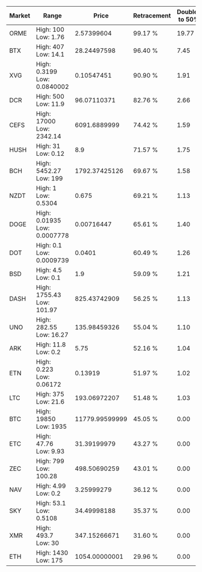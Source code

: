 | Market | Range | Price| Retracement | Doubles to 50% |
| --- | --- | --- | --- | --- |
| ORME | High: 100<br />Low: 1.76 | 2.57399604 | 99.17 % | 19.77 |
| BTX | High: 407<br />Low: 14.1 | 28.24497598 | 96.40 % | 7.45 |
| XVG | High: 0.3199<br />Low: 0.0840002 | 0.10547451 | 90.90 % | 1.91 |
| DCR | High: 500<br />Low: 11.9 | 96.07110371 | 82.76 % | 2.66 |
| CEFS | High: 17000<br />Low: 2342.14 | 6091.6889999 | 74.42 % | 1.59 |
| HUSH | High: 31<br />Low: 0.12 | 8.9 | 71.57 % | 1.75 |
| BCH | High: 5452.27<br />Low: 199 | 1792.37425126 | 69.67 % | 1.58 |
| NZDT | High: 1<br />Low: 0.5304 | 0.675 | 69.21 % | 1.13 |
| DOGE | High: 0.01935<br />Low: 0.0007778 | 0.00716447 | 65.61 % | 1.40 |
| DOT | High: 0.1<br />Low: 0.0009739 | 0.0401 | 60.49 % | 1.26 |
| BSD | High: 4.5<br />Low: 0.1 | 1.9 | 59.09 % | 1.21 |
| DASH | High: 1755.43<br />Low: 101.97 | 825.43742909 | 56.25 % | 1.13 |
| UNO | High: 282.55<br />Low: 16.27 | 135.98459326 | 55.04 % | 1.10 |
| ARK | High: 11.8<br />Low: 0.2 | 5.75 | 52.16 % | 1.04 |
| ETN | High: 0.223<br />Low: 0.06172 | 0.13919 | 51.97 % | 1.02 |
| LTC | High: 375<br />Low: 21.6 | 193.06972207 | 51.48 % | 1.03 |
| BTC | High: 19850<br />Low: 1935 | 11779.99599999 | 45.05 % | 0.00 |
| ETC | High: 47.76<br />Low: 9.93 | 31.39199979 | 43.27 % | 0.00 |
| ZEC | High: 799<br />Low: 100.28 | 498.50690259 | 43.01 % | 0.00 |
| NAV | High: 4.99<br />Low: 0.2 | 3.25999279 | 36.12 % | 0.00 |
| SKY | High: 53.1<br />Low: 0.5108 | 34.49998188 | 35.37 % | 0.00 |
| XMR | High: 493.7<br />Low: 30 | 347.15266671 | 31.60 % | 0.00 |
| ETH | High: 1430<br />Low: 175 | 1054.00000001 | 29.96 % | 0.00 |
